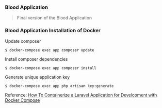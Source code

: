 ### Blood Application

> Final version of the Blood Application


### Blood Application Installation of Docker

Update composer

```console
$ docker-compose exec app composer update
```

Install composer dependencies

```console
$ docker-compose exec app composer install
```

Generate unique application key

```console
$ docker-compose exec app php artisan key:generate
```

Reference: [How To Containerize a Laravel Application for Development with Docker Compose](https://www.digitalocean.com/community/tutorials/how-to-containerize-a-laravel-application-for-development-with-docker-compose-on-ubuntu-18-04)